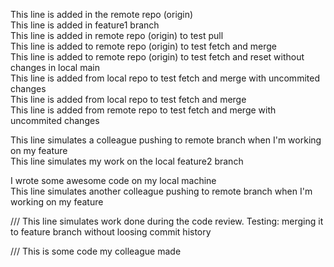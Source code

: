 This line is added in the remote repo (origin) <br/>
This line is added in feature1 branch <br/>
This line is added in remote repo (origin) to test pull <br/>
This line is added to remote repo (origin) to test fetch and merge <br/>
This line is added to remote repo (origin) to test fetch and reset without changes in local main<br/>
This line is added from local repo to test fetch and merge with uncommited changes <br/>
This line is added from local repo to test fetch and merge <br/>
This line is added from remote repo to test fetch and merge with uncommited changes <br/>

This line simulates a colleague pushing to remote branch when I'm working on my feature <br/>
This line simulates my work on the local feature2 branch <br/>

I wrote some awesome code on my local machine<br/>
This line simulates another colleague pushing to remote branch when I'm working on my feature <br/>

/// 
This line simulates work done during the code review. Testing: merging it to feature branch without loosing commit history

///
This is some code my colleague made
